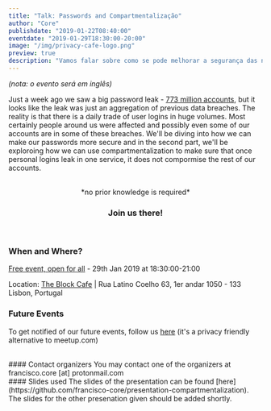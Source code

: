 ```yaml
---
title: "Talk: Passwords and Compartmentalização"
author: "Core"
publishdate: "2019-01-22T08:40:00"
eventdate: "2019-01-29T18:30:00-20:00"
image: "/img/privacy-cafe-logo.png"
preview: true
description: "Vamos falar sobre como se pode melhorar a segurança das nossas passwords e como podemos compartimentalizar a nossa vida digital para ter mais privacidade."
---
```


*(nota: o evento será em inglês)*

Just a week ago we saw a big password leak - [773 million accounts](https://www.businessinsider.com/collection-one-data-breach-email-passwords-2019-1), but it looks like the leak was just an aggregation of previous data breaches. The reality is that there is a daily trade of user logins in huge volumes. Most certainly people around us were affected and possibly even some of our accounts are in some of these breaches. We'll be diving into how we can make our passwords more secure and in the second part, we'll be exploroing how we can use compartmentalization to make sure that once personal logins leak in one service, it does not compormise the rest of our accounts.

<br>
<center>*no prior knowledge is required*</center>

### <center>**Join us there!**</center>
<br>

### When and Where?

[Free event, open for all](https://www.meetup.com/Social-at-The-Block-Cafe/events/258360927/) - 29th Jan 2019 at 18:30:00-21:00

Location: [The Block Cafe](http://theblock.cafe/) |  Rua Latino Coelho 63, 1er andar 1050 - 133 Lisbon, Portugal

### Future Events
To get notified of our future events, follow us [here](https://gettogether.community/privacy-lx/) (it's a privacy friendly alternative to meetup.com)

<br>
#### Contact organizers
You may contact one of the organizers at francisco.core [at] protonmail.com
<br>
#### Slides used
The slides of the presentation can be found [here](https://github.com/francisco-core/presentation-compartmentalization). The slides for the other presenation given should be added shortly.

